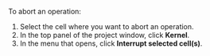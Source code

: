 To abort an operation:
1. Select the cell where you want to abort an operation.
1. In the top panel of the project window, click **Kernel**.
1. In the menu that opens, click **Interrupt selected cell(s)**.